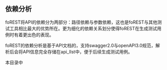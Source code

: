 ## 依赖分析

foREST将API的依赖分为两部分：路径依赖与参数依赖，这也是foREST与其他测试工具相比最大的优势所在。更为细化的依赖关系划分使得foREST在生成测试用例时有着更出色的表现。

foREST的依赖分析是基于API文档的，支持swagger2.0与openAPI3.0规范，解析后会将API信息完全存储在api_lIst中，便于后续生成测试用例。

本目录中

